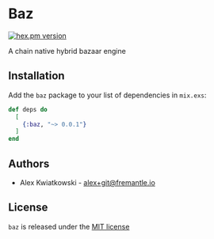 # Baz
[![hex.pm version](https://img.shields.io/hexpm/v/baz.svg?style=flat)](https://hex.pm/packages/baz)

A chain native hybrid bazaar engine

## Installation

Add the `baz` package to your list of dependencies in `mix.exs`:

```elixir
def deps do
  [
    {:baz, "~> 0.0.1"}
  ]
end
```

## Authors

- Alex Kwiatkowski - alex+git@fremantle.io

## License

`baz` is released under the [MIT license](./LICENSE)
